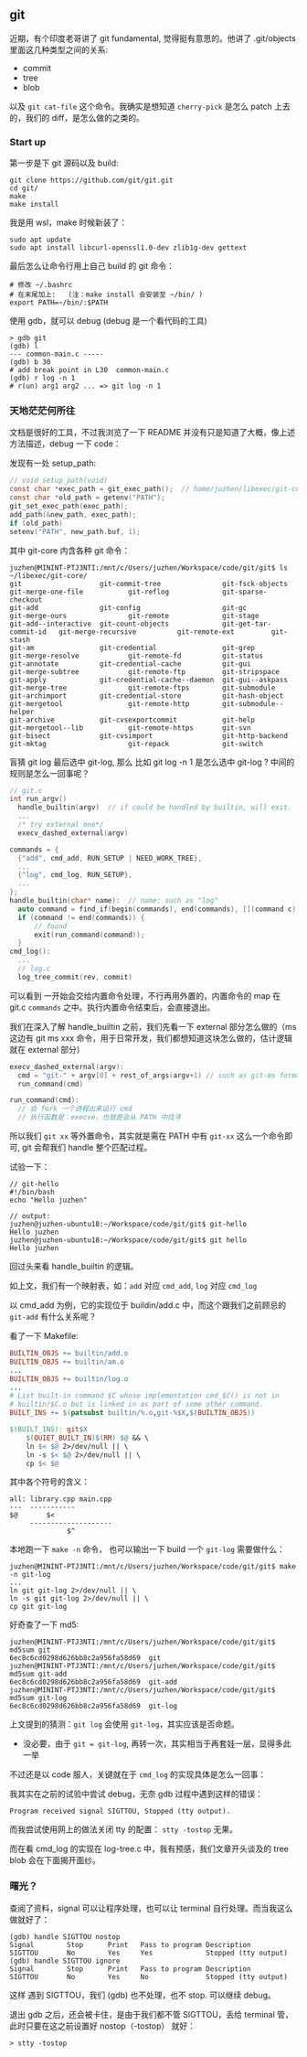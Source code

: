 ## git

近期，有个印度老哥讲了 git fundamental, 觉得挺有意思的。他讲了 .git/objects 里面这几种类型之间的关系:

* commit
* tree
* blob

以及 `git cat-file` 这个命令。我确实是想知道 `cherry-pick` 是怎么 patch 上去的，我们的 diff，是怎么做的之类的。

### Start up

第一步是下 git 源码以及 build:

```shell
git clone https://github.com/git/git.git
cd git/
make
make install
```

我是用 wsl，make 时候新装了：

```shell
sudo apt update
sudo apt install libcurl-openssl1.0-dev zlib1g-dev gettext
```

最后怎么让命令行用上自己 build 的 git 命令：

```shell
# 修改 ~/.bashrc
# 在末尾加上:   (注：make install 会安装至 ~/bin/ )
export PATH=~/bin/:$PATH
```

使用 gdb，就可以 debug (debug 是一个看代码的工具)

```shell
> gdb git
(gdb) l
--- common-main.c -----
(gdb) b 30
# add break point in L30  common-main.c
(gdb) r log -n 1
# r(un) arg1 arg2 ... => git log -n 1
```

### 天地茫茫何所往

文档是很好的工具，不过我浏览了一下 README 并没有只是知道了大概，像上述方法描述，debug 一下 code：

发现有一处 setup_path:

```c
// void setup_path(void) 
const char *exec_path = git_exec_path();  // home/juzhen/libexec/git-core    git --exec-path 可得
const char *old_path = getenv("PATH");
git_set_exec_path(exec_path);
add_path(&new_path, exec_path);
if (old_path)                                                                                                         strbuf_addstr(&new_path, old_path);
setenv("PATH", new_path.buf, 1);
```

其中 git-core 内含各种 git 命令：

```shell
juzhen@MININT-PTJ3NTI:/mnt/c/Users/juzhen/Workspace/code/git/git$ ls ~/libexec/git-core/
git                   git-commit-tree               git-fsck-objects        git-merge-one-file           git-reflog             git-sparse-checkout   
git-add               git-config                    git-gc                  git-merge-ours               git-remote             git-stage
git-add--interactive  git-count-objects             git-get-tar-commit-id   git-merge-recursive          git-remote-ext         git-stash
git-am                git-credential                git-grep                git-merge-resolve            git-remote-fd          git-status
git-annotate          git-credential-cache          git-gui                 git-merge-subtree            git-remote-ftp         git-stripspace        
git-apply             git-credential-cache--daemon  git-gui--askpass        git-merge-tree               git-remote-ftps        git-submodule
git-archimport        git-credential-store          git-hash-object         git-mergetool                git-remote-http        git-submodule--helper 
git-archive           git-cvsexportcommit           git-help                git-mergetool--lib           git-remote-https       git-svn
git-bisect            git-cvsimport                 git-http-backend        git-mktag                    git-repack             git-switch
```

盲猜 git log 最后选中 git-log, 那么 比如 git log -n 1 是怎么选中 git-log ? 中间的规则是怎么一回事呢？

```c
// git.c
int run_argv()
  handle_builtin(argv)  // if could be handled by builtin, will exit.
  ...
  /* try external one*/
  execv_dashed_external(argv)

commands = {
  {"add", cmd_add, RUN_SETUP | NEED_WORK_TREE},
  ...
  {"log", cmd_log, RUN_SETUP},
  ...
};
handle_builtin(char* name):  // name: such as "log"
  auto command = find_if(begin(commands), end(commands), [](command c) { return str-equal(name, c->name) });
  if (command != end(commands)) {
      // found
      exit(run_command(command));
  }
cmd_log():
  ...
  // log.c
  log_tree_commit(rev, commit)
```

可以看到 一开始会交给内置命令处理，不行再用外置的，内置命令的 map 在 git.c `commands` 之中。执行内置命令结束后，会直接退出。

我们在深入了解 handle_builtin 之前，我们先看一下 external 部分怎么做的（ms 这边有  git ms xxx 命令，用于日常开发，我们都想知道这块怎么做的，估计逻辑就在 external 部分）

```c
execv_dashed_external(argv):
  cmd = "git-" + argv[0] + rest_of_args(argv+1) // such as git-ms format
  run_command(cmd)

run_command(cmd):
  // 会 fork 一个进程出来运行 cmd
  // 执行函数是：execve，也就是会从 PATH 中找寻
```

所以我们 `git xx` 等外置命令，其实就是需在 PATH 中有 `git-xx` 这么一个命令即可, git 会帮我们 handle 整个匹配过程。

试验一下：

```shell
// git-hello
#!/bin/bash
echo "Hello juzhen"
```

```shell
// output:
juzhen@juzhen-ubuntu18:~/Workspace/code/git/git$ git-hello
Hello juzhen
juzhen@juzhen-ubuntu18:~/Workspace/code/git/git$ git hello
Hello juzhen
```

回过头来看 handle_builtin 的逻辑。

如上文，我们有一个映射表，如：`add` 对应 `cmd_add`, `log` 对应 `cmd_log`

以 cmd_add 为例，它的实现位于 buildin/add.c 中，而这个跟我们之前顾忌的 `git-add` 有什么关系呢？

看了一下 Makefile:

```makefile
BUILTIN_OBJS += builtin/add.o
BUILTIN_OBJS += builtin/am.o
...
BUILTIN_OBJS += builtin/log.o
...
# List built-in command $C whose implementation cmd_$C() is not in
# builtin/$C.o but is linked in as part of some other command.
BUILT_INS += $(patsubst builtin/%.o,git-%$X,$(BUILTIN_OBJS))

$(BUILT_INS): git$X
	$(QUIET_BUILT_IN)$(RM) $@ && \
	ln $< $@ 2>/dev/null || \
	ln -s $< $@ 2>/dev/null || \
	cp $< $@
```

其中各个符号的含义：

```
all: library.cpp main.cpp
---  -----------
$@       $<
     --------------------
              $^
```

本地跑一下 `make -n` 命令，  也可以输出一下 build 一个 `git-log` 需要做什么：

```
juzhen@MININT-PTJ3NTI:/mnt/c/Users/juzhen/Workspace/code/git/git$ make -n git-log
...
ln git git-log 2>/dev/null || \
ln -s git git-log 2>/dev/null || \
cp git git-log
```

 好奇查了一下  md5:

```
juzhen@MININT-PTJ3NTI:/mnt/c/Users/juzhen/Workspace/code/git/git$ md5sum git
6ec8c6cd0298d626bb8c2a956fa58d69  git
juzhen@MININT-PTJ3NTI:/mnt/c/Users/juzhen/Workspace/code/git/git$ md5sum git-add
6ec8c6cd0298d626bb8c2a956fa58d69  git-add
juzhen@MININT-PTJ3NTI:/mnt/c/Users/juzhen/Workspace/code/git/git$ md5sum git-log
6ec8c6cd0298d626bb8c2a956fa58d69  git-log
```

上文提到的猜测：`git log` 会使用 `git-log`，其实应该是否命题。

* 没必要，由于 `git = git-log`, 再转一次，其实相当于再套娃一层，显得多此一举

不过还是以 code 服人，关键就在于 `cmd_log` 的实现具体是怎么一回事：

我其实在之前的试验中尝试 debug，无奈 gdb 过程中遇到这样的错误：

```
Program received signal SIGTTOU, Stopped (tty output).
```

而我尝试使用网上的做法关闭 tty 的配置： `stty -tostop` 无果。

而在看 cmd_log 的实现在 log-tree.c 中，我有预感，我们文章开头谈及的 tree blob 会在下面揭开面纱。

### 曙光？

查阅了资料，signal 可以让程序处理，也可以让 terminal 自行处理。而当我这么做就好了：

```shell
(gdb) handle SIGTTOU nostop
Signal        Stop      Print   Pass to program Description
SIGTTOU       No        Yes     Yes             Stopped (tty output)
(gdb) handle SIGTTOU ignore
Signal        Stop      Print   Pass to program Description
SIGTTOU       No        Yes     No              Stopped (tty output)
```

这样 遇到 SIGTTOU，我们 (gdb) 也不处理，也不 stop. 可以继续 debug。

退出 gdb 之后，还会被卡住，是由于我们都不管 SIGTTOU，丢给 terminal 管，此时只要在这之前设置好 nostop（-tostop） 就好：

```shell
> stty -tostop
```



